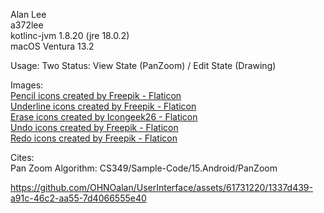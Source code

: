Alan Lee <br>
a372lee <br>
kotlinc-jvm 1.8.20 (jre 18.0.2) <br>
macOS Ventura 13.2 <br>

Usage:
Two Status: View State (PanZoom) / Edit State (Drawing)

Images: <br/>
<a href="https://www.flaticon.com/free-icons/pencil" title="pencil icons">Pencil icons created by Freepik - Flaticon</a> <br/>
<a href="https://www.flaticon.com/free-icons/underline" title="underline icons">Underline icons created by Freepik - Flaticon</a> <br/>
<a href="https://www.flaticon.com/free-icons/erase" title="erase icons">Erase icons created by Icongeek26 - Flaticon</a> <br/>
<a href="https://www.flaticon.com/free-icons/undo" title="undo icons">Undo icons created by Freepik - Flaticon</a> <br/>
<a href="https://www.flaticon.com/free-icons/redo" title="redo icons">Redo icons created by Freepik - Flaticon</a> <br/>

Cites: <br/>
Pan Zoom Algorithm: CS349/Sample-Code/15.Android/PanZoom

https://github.com/OHNOalan/UserInterface/assets/61731220/1337d439-a91c-46c2-aa55-7d4066555e40

